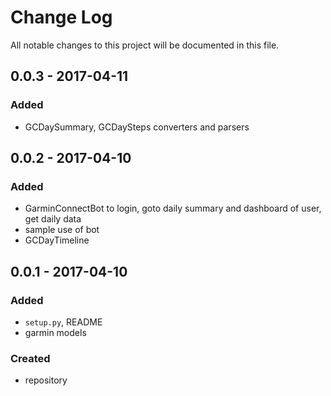 # Change Log
All notable changes to this project will be documented in this file.

## 0.0.3 - 2017-04-11

### Added
- GCDaySummary, GCDaySteps converters and parsers

## 0.0.2 - 2017-04-10

### Added
- GarminConnectBot to login, goto daily summary and dashboard of user, get daily data
- sample use of bot
- GCDayTimeline

## 0.0.1 - 2017-04-10

### Added
- `setup.py`, README
- garmin models

### Created
- repository
